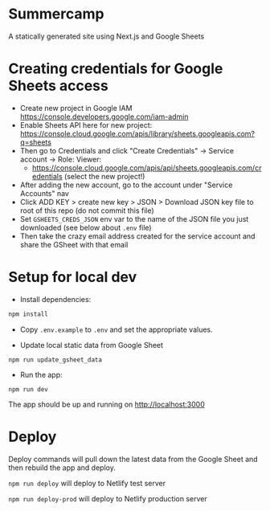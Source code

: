 # Summercamp

A statically generated site using Next.js and Google Sheets

# Creating credentials for Google Sheets access

- Create new project in Google IAM https://console.developers.google.com/iam-admin
- Enable Sheets API here for new project: https://console.cloud.google.com/apis/library/sheets.googleapis.com?q=sheets
- Then go to Credentials and click "Create Credentials" -> Service account -> Role: Viewer:
    - https://console.cloud.google.com/apis/api/sheets.googleapis.com/credentials (select the new project!)
- After adding the new account, go to the account under "Service Accounts" nav
- Click ADD KEY > create new key > JSON > Download JSON key file to root of this repo (do not commit this file)
- Set `GSHEETS_CREDS_JSON` env var to the name of the JSON file you just downloaded (see below about `.env` file)
- Then take the crazy email address created for the service account and share the GSheet with that email


# Setup for local dev

- Install dependencies:

```bash
npm install
```

- Copy `.env.example` to `.env` and set the appropriate values.

- Update local static data from Google Sheet

```
npm run update_gsheet_data
```

- Run the app:

```
npm run dev
```


The app should be up and running on [http://localhost:3000](http://localhost:3000)


# Deploy

Deploy commands will pull down the latest data from the Google Sheet and then rebuild the app and deploy.

`npm run deploy` will deploy to Netlify test server

`npm run deploy-prod` will deploy to Netlify production server


